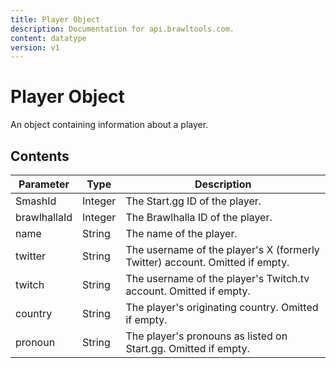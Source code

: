 ```yaml
---
title: Player Object
description: Documentation for api.brawltools.com.
content: datatype
version: v1
---
```


# Player Object

An object containing information about a player.

## Contents

| Parameter    | Type    | Description                                                                  |
| ------------ | ------- | ---------------------------------------------------------------------------- |
| SmashId      | Integer | The Start.gg ID of the player.                                               |
| brawlhallaId | Integer | The Brawlhalla ID of the player.                                             |
| name         | String  | The name of the player.                                                      |
| twitter      | String  | The username of the player's X (formerly Twitter) account. Omitted if empty. |
| twitch       | String  | The username of the player's Twitch.tv account. Omitted if empty.            |
| country      | String  | The player's originating country. Omitted if empty.                          |
| pronoun      | String  | The player's pronouns as listed on Start.gg. Omitted if empty.               |
